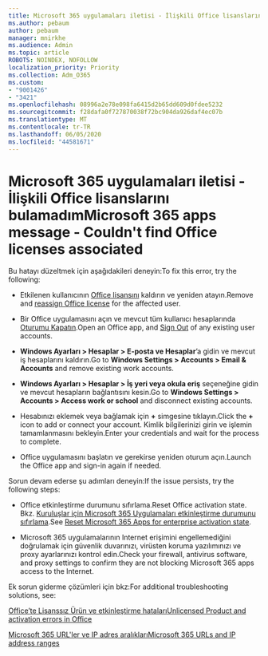 ```yaml
---
title: Microsoft 365 uygulamaları iletisi - İlişkili Office lisanslarını bulamadım
ms.author: pebaum
author: pebaum
manager: mnirkhe
ms.audience: Admin
ms.topic: article
ROBOTS: NOINDEX, NOFOLLOW
localization_priority: Priority
ms.collection: Adm_O365
ms.custom:
- "9001426"
- "3421"
ms.openlocfilehash: 08996a2e78e098fa6415d2b65dd609d0fdee5232
ms.sourcegitcommit: f28dafa0f727870038f72bc904da926daf4ec07b
ms.translationtype: MT
ms.contentlocale: tr-TR
ms.lasthandoff: 06/05/2020
ms.locfileid: "44581671"
---
```

# <a name="microsoft-365-apps-message---couldnt-find-office-licenses-associated"></a><span data-ttu-id="ea2fe-102">Microsoft 365 uygulamaları iletisi - İlişkili Office lisanslarını bulamadım</span><span class="sxs-lookup"><span data-stu-id="ea2fe-102">Microsoft 365 apps message - Couldn't find Office licenses associated</span></span>

<span data-ttu-id="ea2fe-103">Bu hatayı düzeltmek için aşağıdakileri deneyin:</span><span class="sxs-lookup"><span data-stu-id="ea2fe-103">To fix this error, try the following:</span></span>

- <span data-ttu-id="ea2fe-104">Etkilenen kullanıcının [Office lisansını](https://docs.microsoft.com/microsoft-365/admin/manage/assign-licenses-to-users) kaldırın ve yeniden atayın.</span><span class="sxs-lookup"><span data-stu-id="ea2fe-104">Remove and [reassign Office license](https://docs.microsoft.com/microsoft-365/admin/manage/assign-licenses-to-users) for the affected user.</span></span>

- <span data-ttu-id="ea2fe-105">Bir Office uygulamasını açın ve mevcut tüm kullanıcı hesaplarında [Oturumu Kapatın](https://support.office.com/article/sign-out-of-office-5a20dc11-47e9-4b6f-945d-478cb6d92071).</span><span class="sxs-lookup"><span data-stu-id="ea2fe-105">Open an Office app, and [Sign Out](https://support.office.com/article/sign-out-of-office-5a20dc11-47e9-4b6f-945d-478cb6d92071) of any existing user accounts.</span></span>

- <span data-ttu-id="ea2fe-106">**Windows Ayarları > Hesaplar > E-posta ve Hesaplar**’a gidin ve mevcut iş hesaplarını kaldırın.</span><span class="sxs-lookup"><span data-stu-id="ea2fe-106">Go to **Windows Settings > Accounts > Email & Accounts** and remove existing work accounts.</span></span>

- <span data-ttu-id="ea2fe-107">**Windows Ayarları > Hesaplar > İş yeri veya okula eriş** seçeneğine gidin ve mevcut hesapların bağlantısını kesin.</span><span class="sxs-lookup"><span data-stu-id="ea2fe-107">Go to **Windows Settings > Accounts > Access work or school** and disconnect existing accounts.</span></span>

- <span data-ttu-id="ea2fe-108">Hesabınızı eklemek veya bağlamak için **+** simgesine tıklayın.</span><span class="sxs-lookup"><span data-stu-id="ea2fe-108">Click the **+** icon to add or connect your account.</span></span> <span data-ttu-id="ea2fe-109">Kimlik bilgilerinizi girin ve işlemin tamamlanmasını bekleyin.</span><span class="sxs-lookup"><span data-stu-id="ea2fe-109">Enter your credentials and wait for the process to complete.</span></span>

- <span data-ttu-id="ea2fe-110">Office uygulamasını başlatın ve gerekirse yeniden oturum açın.</span><span class="sxs-lookup"><span data-stu-id="ea2fe-110">Launch the Office app and sign-in again if needed.</span></span>

<span data-ttu-id="ea2fe-111">Sorun devam ederse şu adımları deneyin:</span><span class="sxs-lookup"><span data-stu-id="ea2fe-111">If the issue persists, try the following steps:</span></span>

- <span data-ttu-id="ea2fe-112">Office etkinleştirme durumunu sıfırlama.</span><span class="sxs-lookup"><span data-stu-id="ea2fe-112">Reset Office activation state.</span></span> <span data-ttu-id="ea2fe-113">Bkz. [Kuruluşlar için Microsoft 365 Uygulamaları etkinleştirme durumunu sıfırlama](https://docs.microsoft.com/office365/troubleshoot/activation/reset-office-365-proplus-activation-state).</span><span class="sxs-lookup"><span data-stu-id="ea2fe-113">See [Reset Microsoft 365 Apps for enterprise activation state](https://docs.microsoft.com/office365/troubleshoot/activation/reset-office-365-proplus-activation-state).</span></span>

- <span data-ttu-id="ea2fe-114">Microsoft 365 uygulamalarının Internet erişimini engellemediğini doğrulamak için güvenlik duvarınızı, virüsten koruma yazılımınızı ve proxy ayarlarınızı kontrol edin.</span><span class="sxs-lookup"><span data-stu-id="ea2fe-114">Check your firewall, antivirus software, and proxy settings to confirm they are not blocking Microsoft 365 apps access to the Internet.</span></span> 

<span data-ttu-id="ea2fe-115">Ek sorun giderme çözümleri için bkz:</span><span class="sxs-lookup"><span data-stu-id="ea2fe-115">For additional troubleshooting solutions, see:</span></span>

[<span data-ttu-id="ea2fe-116">Office’te Lisanssız Ürün ve etkinleştirme hataları</span><span class="sxs-lookup"><span data-stu-id="ea2fe-116">Unlicensed Product and activation errors in Office</span></span>](https://support.office.com/Article/0d23d3c0-c19c-4b2f-9845-5344fedc4380?wt.mc_id=Alchemy_ClientDIA)

[<span data-ttu-id="ea2fe-117">Microsoft 365 URL'ler ve IP adres aralıkları</span><span class="sxs-lookup"><span data-stu-id="ea2fe-117">Microsoft 365 URLs and IP address ranges</span></span>](https://docs.microsoft.com/office365/enterprise/urls-and-ip-address-ranges)
